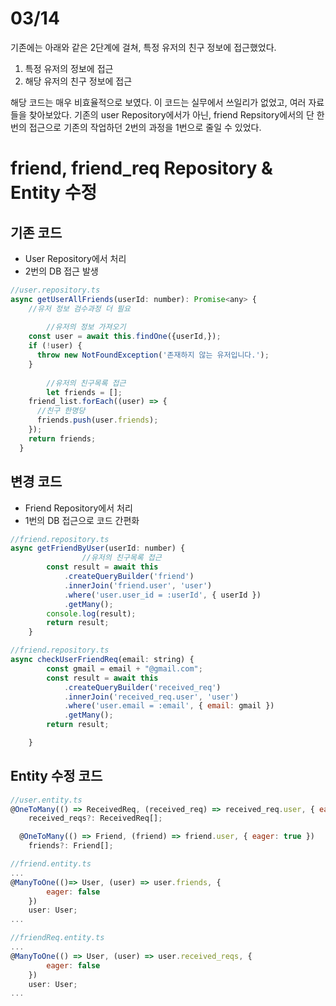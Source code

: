 # 03/14

기존에는 아래와 같은 2단계에 걸쳐, 특정 유저의 친구 정보에 접근했었다.

1. 특정 유저의 정보에 접근
2. 해당 유저의 친구 정보에 접근

해당 코드는 매우 비효율적으로 보였다. 이 코드는 실무에서 쓰일리가 없었고, 여러 자료들을 찾아보았다. 기존의 user Repository에서가 아닌, friend Repsitory에서의 단 한번의 접근으로 기존의 작업하던 2번의 과정을 1번으로 줄일 수 있었다.



# friend, friend_req Repository & Entity 수정

## 기존 코드
* User Repository에서 처리
* 2번의 DB 접근 발생

```jsx
//user.repository.ts
async getUserAllFriends(userId: number): Promise<any> {
    //유저 정보 검수과정 더 필요
    
		//유저의 정보 가져오기
    const user = await this.findOne({userId,});
    if (!user) {
      throw new NotFoundException('존재하지 않는 유저입니다.');
    }
		
		//유저의 친구목록 접근
		let friends = [];
    friend_list.forEach((user) => {
      //친구 한명당
      friends.push(user.friends);
    });
    return friends;
  }
```


## 변경 코드
* Friend Repository에서 처리
* 1번의 DB 접근으로 코드 간편화
```jsx
//friend.repository.ts
async getFriendByUser(userId: number) {
				//유저의 친구목록 접근
        const result = await this
            .createQueryBuilder('friend')
            .innerJoin('friend.user', 'user')
            .where('user.user_id = :userId', { userId })
            .getMany();
        console.log(result);
        return result;
    }
```

```jsx
//friend.repository.ts
async checkUserFriendReq(email: string) {
        const gmail = email + "@gmail.com";
        const result = await this
            .createQueryBuilder('received_req')
            .innerJoin('received_req.user', 'user')
            .where('user.email = :email', { email: gmail })
            .getMany();
        return result;

    }
```


## Entity 수정 코드

```jsx
//user.entity.ts
@OneToMany(() => ReceivedReq, (received_req) => received_req.user, { eager: true })
    received_reqs?: ReceivedReq[];

  @OneToMany(() => Friend, (friend) => friend.user, { eager: true })
    friends?: Friend[];
```


```jsx
//friend.entity.ts
...
@ManyToOne(()=> User, (user) => user.friends, {
        eager: false 
    })
    user: User;
...
```


```jsx
//friendReq.entity.ts
...
@ManyToOne(() => User, (user) => user.received_reqs, {
        eager: false 
    })
    user: User;
...
```



